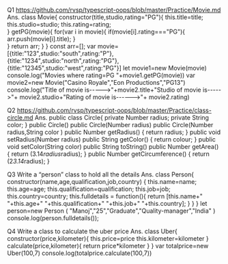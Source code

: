 Q1 https://github.com/rvsp/typescript-oops/blob/master/Practice/Movie.md
Ans.
 class Movie{
      constructor(title,studio,rating="PG"){
            this.title=title;
            this.studio=studio;
            this.rating=rating;  
         }
         getPG(movie){
            for(var i in movie){
                if(movie[i].rating==="PG"){
                    arr.push(movie[i].title);
                      }     
                               }
            return arr;
          }
       }
   const arr=[];
   var movie=[{title:"123",studio:"south",rating:"P"},{title:"1234",studio:"north",rating:"PG"},{title:"12345",studio:"west",rating:"PG"}]
   let movie1=new Movie(movie)
   console.log("Movies where rating=PG  "+movie1.getPG(movie))
   var movie2=new Movie("Casino Royale","Eon Productions","PG13")
   console.log("Title of movie is----->"+movie2.title+"Studio of movie is----->"+ movie2.studio+"Rating of movie is------>"+ movie2.rating)
 
 
 Q2 https://github.com/rvsp/typescript-oops/blob/master/Practice/class-circle.md
   Ans.
    public class Circle{
      private Number radius;
      private String color;
        }
       public Circle()
       public Circle(Number radius)
       public Circle(Number radius,String color )
       public Number getRadius()
       {
        return radius;
       }
       public void setRadius(Number radius)
       public String getColor()
      {
        return colour;
      }
       public void setColor(String color)
       public String toString()
       public Number getArea()
      {
        return (3.14*radius*radius);
      }
       public Number getCircumference()
      {
        return (2*3.14*radius);
      }
      
  Q3 Write a “person” class to hold all the details
  Ans. 
  class Person{
    constructor(name,age,qualification,job,country)
      {
        this.name=name;
        this.age=age;
        this.qualification=qualification;
        this.job=job;
        this.country=country;
        this.fulldetails = function(){
            return [this.name+"  "+this.age+"  "+this.qualification+"  "+this.job+"  "+this.country];
          }
      }
       }
      let person=new Person ( "Manoj","25","Graduate","Quality-manager","India" )
      console.log(person.fulldetails());
      
 Q4 Write a class to calculate the uber price
 Ans.
 class Uber{
               constructor(price,kilometer){
                    this.price=price
                    this.kilometer=kilometer
                    }
                  calculate(price,kilometer){
                        return price*kilometer
                      }
      }
var totalprice=new Uber(100,7)
console.log(totalprice.calculate(100,7))


